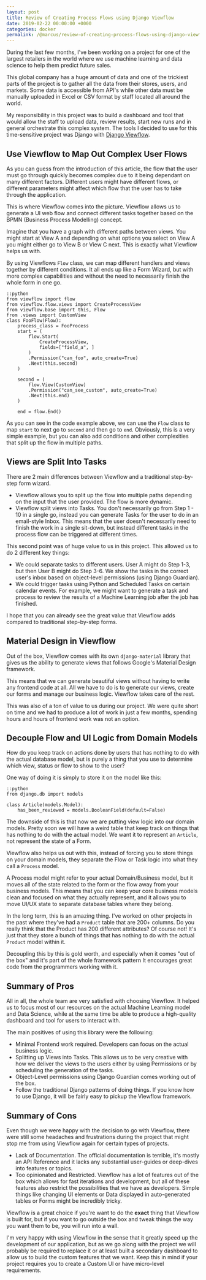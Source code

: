 ```yaml
---
layout: post
title: Review of Creating Process Flows using Django Viewflow
date: 2019-02-22 00:00:00 +0000
categories: docker
permalink: /@marcus/review-of-creating-process-flows-using-django-viewflow/
---
```


During the last few months, I've been working on a project for one of the largest retailers in the world where we use machine learning and data science to help them predict future sales.

This global company has a huge amount of data and one of the trickiest parts of the project is to gather all the data from their stores, users, and markets. Some data is accessible from API's while other data must be manually uploaded in Excel or CSV format by staff located all around the world.

My responsibility in this project was to build a dashboard and tool that would allow the staff to upload data, review results, start new runs and in general orchestrate this complex system. The tools I decided to use for this time-sensitive project was Django with [Django Viewflow](http://viewflow.io/).

## Use Viewflow to Map Out Complex User Flows
As you can guess from the introduction of this article, the flow that the user must go through quickly becomes complex due to it being dependant on many different factors. Different users might have different flows, or different parameters might affect which flow that the user has to take through the application.

This is where Viewflow comes into the picture. Viewflow allows us to generate a UI web flow and connect different tasks together based on the BPMN (Business Process Modelling) concept.

Imagine that you have a graph with different paths between views. You might start at View A and depending on what options you select on View A you might either go to View B or View C next. This is exactly what Viewflow helps us with.

By using Viewflows `Flow` class, we can map different handlers and views together by different conditions. It all ends up like a Form Wizard, but with more complex capabilities and without the need to necessarily finish the whole form in one go.

	::python
	from viewflow import flow
	from viewflow.flow.views import CreateProcessView
	from viewflow.base import this, Flow
	from .views import CustomView
	class FooFlow(Flow):
		process_class = FooProcess
		start = (
			flow.Start(
				CreateProcessView,
				fields=["field_a", ]
			)
			.Permission("can_foo", auto_create=True)
			.Next(this.second)
		)

		second = (
			flow.View(CustomView)
			.Permission("can_see_custom", auto_create=True)
			.Next(this.end)
		)

		end = flow.End()

As you can see in the code example above, we can use the `Flow` class to map `start` to next go to `second` and then go to `end`. Obviously, this is a very simple example, but you can also add conditions and other complexities that split up the flow in multiple paths.

## Views are Split Into Tasks
There are 2 main differences between Viewflow and a traditional step-by-step form wizard.

- Viewflow allows you to split up the flow into multiple paths depending on the input that the user provided. The flow is more dynamic.
- Viewflow split views into Tasks. You don't necessarily go from Step 1 - 10 in a single go, instead you can generate Tasks for the user to do in an email-style Inbox. This means that the user doesn't necessarily need to finish the work in a single sit-down, but instead different tasks in the process flow can be triggered at different times.

This second point was of huge value to us in this project. This allowed us to do 2 different key things:

- We could separate tasks to different users. User A might do Step 1-3, but then User B might do Step 3-6. We show the tasks in the correct user's inbox based on object-level permissions (using Django Guardian).
- We could trigger tasks using Python and Scheduled Tasks on certain calendar events. For example, we might want to generate a task and process to review the results of a Machine Learning job after the job has finished. 

I hope that you can already see the great value that Viewflow adds compared to traditional step-by-step forms. 

## Material Design in Viewflow
Out of the box, Viewflow comes with its own `django-material` library that gives us the ability to generate views that follows Google's Material Design framework.

This means that we can generate beautiful views without having to write any frontend code at all. All we have to do is to generate our views, create our forms and manage our business logic. Viewflow takes care of the rest.

This was also of a ton of value to us during our project. We were quite short on time and we had to produce a lot of work in just a few months, spending hours and hours of frontend work was not an option.

## Decouple Flow and UI Logic from Domain Models
How do you keep track on actions done by users that has nothing to do with the actual database model, but is purely a thing that you use to determine which view, status or flow to show to the user?

One way of doing it is simply to store it on the model like this:

	::python
	from django.db import models
	
	class Article(models.Model):
		has_been_reviewed = models.BooleanField(default=False)

The downside of this is that now we are putting view logic into our domain models. Pretty soon we will have a weird table that keep track on things that has nothing to do with the actual model. We want it to represent an `Article`, not represent the state of a Form.

Viewflow also helps us out with this, instead of forcing you to store things on your domain models, they separate the Flow or Task logic into what they call a `Process` model. 

A Process model might refer to your actual Domain/Business model, but it moves all of the state related to the form or the flow away from your business models. This means that you can keep your core business models clean and focused on what they actually represent, and it allows you to move UI/UX state to separate database tables where they belong. 

In the long term, this is an amazing thing. I've worked on other projects in the past where they've had a `Product` table that are 200+ columns. Do you really think that the Product has 200 different attributes? Of course not! It's just that they store a bunch of things that has nothing to do with the actual `Product` model within it. 

Decoupling this by this is gold worth, and especially when it comes "out of the box" and it's part of the whole framework pattern It encourages great code from the programmers working with it.
## Summary of Pros

All in all, the whole team are very satisfied with choosing Viewflow. It helped us to focus most of our resources on the actual Machine Learning model and Data Science, while at the same time be able to produce a high-quality dashboard and tool for users to interact with.

The main positives of using this library were the following:

- Minimal Frontend work required. Developers can focus on the actual business logic.
- Splitting up Views into Tasks. This allows us to be very creative with how we deliver the views to the users either by using Permissions or by scheduling the generation of the tasks.
- Object-Level permissions using Django Guardian comes working out of the box.
- Follow the traditional Django patterns of doing things. If you know how to use Django, it will be fairly easy to pickup the Viewflow framework.

## Summary of Cons

Even though we were happy with the decision to go with Viewflow, there were still some headaches and frustrations during the project that might stop me from using Viewflow again for certain types of projects.

- Lack of Documentation. The official documentation is terrible, it's mostly an API Reference and it lacks any substantial user-guides or deep-dives into features or topics.
- Too opinionated and Restricted. Viewflow has a lot of features out of the box which allows for fast iterations and development, but all of these features also restrict the possibilities that we have as developers. Simple things like changing UI elements or Data displayed in auto-generated tables or Forms might be incredibly tricky. 

Viewflow is a great choice if you're want to do the **exact** thing that Viewflow is built for, but if you want to go outside the box and tweak things the way you want them to be, you will run into a wall. 

I'm very happy with using Viewflow in the sense that it greatly speed up the development of our application, but as we go along with the project we will probably be required to replace it or at least built a secondary dashboard to allow us to build the custom features that we want. Keep this in mind if your project requires you to create a Custom UI or have micro-level requirements.
